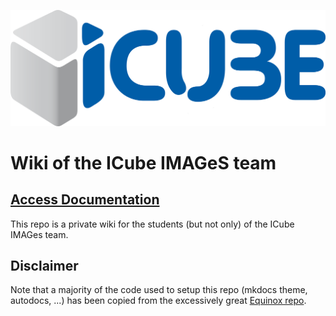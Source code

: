 ![](./assets/logo_icube.png)

# Wiki of the ICube IMAGeS team

## [Access Documentation](https://listindexoutofrange.github.io/WikiImages/)


This repo is a private wiki for the students (but not only) of the ICube IMAGes team.


## Disclaimer

Note that a majority of the code used to setup this repo (mkdocs theme, autodocs, ...) has been copied from the excessively great [Equinox repo](https://github.com/patrick-kidger/equinox).




